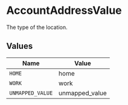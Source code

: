 # AccountAddressValue

The type of the location.


## Values

| Name             | Value            |
| ---------------- | ---------------- |
| `HOME`           | home             |
| `WORK`           | work             |
| `UNMAPPED_VALUE` | unmapped_value   |